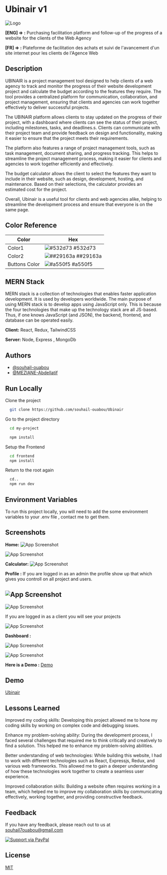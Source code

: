 
# Ubinair v1
![Logo](https://lh3.googleusercontent.com/p/AF1QipO0RNSXZTNOJ3_zfA-4Se4WhVNRDhpoCzuDRm3U=s1360-w1360-h100)

**[ENG] => :**
Purchasing facilitation platform and follow-up of the progress of a website for the clients of the Web Agency

**[FR] => :**
Plateforme de facilitation des achats et suivi de l'avancement d'un site internet pour les clients de l'Agence Web

## Description
UBINAIR is a project management tool designed to help clients of a web agency to track and monitor the progress of their website development project and calculate the budget according to the features they require. The tool provides a centralized platform for communication, collaboration, and project management, ensuring that clients and agencies can work together effectively to deliver successful projects.

The UBINAIR platform allows clients to stay updated on the progress of their project, with a dashboard where clients can see the status of their project, including milestones, tasks, and deadlines.s. Clients can communicate with their project team and provide feedback on design and functionality, making it easier to ensure that the project meets their requirements.

The platform also features a range of project management tools, such as task management, document sharing, and progress tracking. This helps to streamline the project management process, making it easier for clients and agencies to work together efficiently and effectively.

The budget calculator allows the client to select the features they want to include in their website, such as design, development, hosting, and maintenance. Based on their selections, the calculator provides an estimated cost for the project.

Overall, Ubinair is a useful tool for clients and web agencies alike, helping to streamline the development process and ensure that everyone is on the same page.
## Color Reference

| Color             | Hex                                                                |
| ----------------- | ------------------------------------------------------------------ |
| Color1 | ![#532d73](https://via.placeholder.com/10/532d73?text=+) #532d73 |
| Color2 | ![##29163a](https://via.placeholder.com/10/29163a?text=+) ##29163a |
| Buttons Color | ![#a550f5](https://via.placeholder.com/10/a550f5?text=+) #a550f5 |


## MERN Stack

MERN stack is a collection of technologies that enables faster application development. It is used by developers worldwide. The main purpose of using MERN stack is to develop apps using JavaScript only. This is because the four technologies that make up the technology stack are all JS-based. Thus, if one knows JavaScript (and JSON), the backend, frontend, and database can be operated easily. 

**Client:** React, Redux, TailwindCSS

**Server:** Node, Express , MongoDb


## Authors

- [@souhail-ouabou](https://github.com/souhail-ouabou)
- [@MEZIANE-Abdellatif](https://github.com/MEZIANE-Abdellatif)


## Run Locally


Clone the project
```bash
  git clone https://github.com/souhail-ouabou/Ubinair
```
Go to the project directory
```bash
  cd my-project
  ```

```bash
  npm install 
```
Setup the Frontend
```bash
  cd frontend
  npm install 
```
Return to the root  again
```bash
  cd..
  npm run dev
  ```
  


    
## Environment Variables

To run this project locally, you will need to add the some environment variables to your .env file , contact me to get them.


## Screenshots
**Home:**
![App Screenshot](https://i.imgur.com/DYglek8.png)

![App Screenshot](https://i.imgur.com/VhQEIfc.png)

**Calculator:**
![App Screenshot](https://i.imgur.com/iFpeJMN.png)

**Profile :**
If you are logged in as an admin the profile show up that which gives you controll on all project and users.

![App Screenshot](https://i.imgur.com/dcwXv2G.png)
--
![App Screenshot](https://i.imgur.com/Tl2fNAU.png)

If you are logged in as a client you will see your projects

![App Screenshot](https://i.imgur.com/lZyuSPB.png)

**Dashboard :**

![App Screenshot](https://i.imgur.com/W0RWa19.png)

![App Screenshot](https://i.imgur.com/ghx4sMu.png)


**Here is a Demo :** [Demo](https://ubinair-project.onrender.com/)




## Demo

[Ubinair](https://ubinair-project.onrender.com/)
## Lessons Learned

Improved my coding skills: Developing this project allowed me to hone my coding skills by working on complex code and debugging issues.

Enhance my problem-solving ability: During the development process, I faced several challenges that required me to think critically and creatively to find a solution. This helped me to enhance my problem-solving abilities.

Better understanding of web technologies: While building this website, I had to work with different technologies such as React, Expressjs, Redux, and various web frameworks. This allowed me to gain a deeper understanding of how these technologies work together to create a seamless user experience.

Improved collaboration skills: Building a website often requires working in a team, which helped me to improve my collaboration skills by communicating effectively, working together, and providing constructive feedback.


## Feedback

If you have any feedback, please reach out to us at souhail7ouabou@gmail.com

[![Support via PayPal](https://cdn.rawgit.com/twolfson/paypal-github-button/1.0.0/dist/button.svg)](https://www.paypal.me/souhailOuabou)
## License

[MIT](https://choosealicense.com/licenses/mit/)

